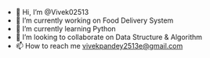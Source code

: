 - 👋 Hi, I’m @Vivek02513
- 👀 I’m currently working on Food Delivery System
- 🌱 I’m currently learning Python
- 💞️ I’m looking to collaborate on Data Structure & Algorithm
- 📫 How to reach me vivekpandey2513e@gmail.com

<!---
Vivek02513/Vivek02513 is a ✨ special ✨ repository because its `README.md` (this file) appears on your GitHub profile.
You can click the Preview link to take a look at your changes.
--->
